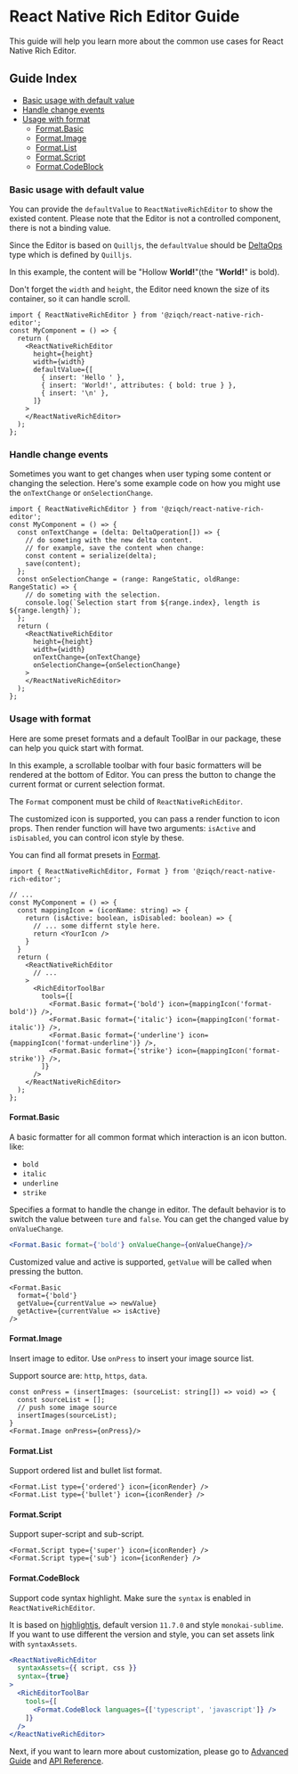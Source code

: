 # React Native Rich Editor Guide

This guide will help you learn more about the common use cases for React Native Rich Editor.

## Guide Index
- [Basic usage with default value](Guide.md#basic-usage-with-default-value)
- [Handle change events](Guide.md#handle-change-events)
- [Usage with format](Guide.md#handle-change-events)
  - [Format.Basic](Guide.md#formatbasic)
  - [Format.Image](Guide.md#formatimage)
  - [Format.List](Guide.md#formatlist)
  - [Format.Script](Guide.md#formatscript)
  - [Format.CodeBlock](Guide.md#formatcodeblock)

### Basic usage with default value

You can provide the `defaultValue` to `ReactNativeRichEditor` to show the existed content.
Please note that the Editor is not a controlled component, there is not a binding value.

Since the Editor is based on `Quilljs`, the `defaultValue` should be [DeltaOps](https://quilljs.com/docs/delta/) type which is defined by `Quilljs`.

In this example, the content will be "Hollow **World!**"(the "**World!**" is bold).

Don't forget the `width` and `height`, the Editor need known the size of its container, so it can handle scroll.


```tsx
import { ReactNativeRichEditor } from '@ziqch/react-native-rich-editor';
const MyComponent = () => {
  return (
    <ReactNativeRichEditor
      height={height}
      width={width}
      defaultValue={[
        { insert: 'Hello ' },
        { insert: 'World!', attributes: { bold: true } },
        { insert: '\n' },
      ]}
    >
    </ReactNativeRichEditor>
  );
};
```

### Handle change events

Sometimes you want to get changes when user typing some content or changing the selection.
Here's some example code on how you might use the `onTextChange` or `onSelectionChange`.

```tsx
import { ReactNativeRichEditor } from '@ziqch/react-native-rich-editor';
const MyComponent = () => {
  const onTextChange = (delta: DeltaOperation[]) => {
    // do someting with the new delta content.
    // for example, save the content when change:
    const content = serialize(delta);
    save(content);
  };
  const onSelectionChange = (range: RangeStatic, oldRange: RangeStatic) => {
    // do someting with the selection.
    console.log(`Selection start from ${range.index}, length is ${range.length}`);
  };
  return (
    <ReactNativeRichEditor
      height={height}
      width={width}
      onTextChange={onTextChange}
      onSelectionChange={onSelectionChange}
    >
    </ReactNativeRichEditor>
  );
};
```

### Usage with format

Here are some preset formats and a default ToolBar in our package, these can help you quick start with format.

In this example, a scrollable toolbar with four basic formatters will be rendered at the bottom of Editor.
You can press the button to change the current format or current selection format.

The `Format` component must be child of `ReactNativeRichEditor`.

The customized icon is supported, you can pass a render function to icon props.
Then render function will have two arguments: `isActive` and `isDisabled`, you can control icon style by these.

You can find all format presets in [Format](../src/react-native/components/format/index.ts).

```tsx
import { ReactNativeRichEditor, Format } from '@ziqch/react-native-rich-editor';

// ...
const MyComponent = () => {
  const mappingIcon = (iconName: string) => {
    return (isActive: boolean, isDisabled: boolean) => {
      // ... some differnt style here.
      return <YourIcon />
    }
  }
  return (
    <ReactNativeRichEditor
      // ...
    >
      <RichEditorToolBar
        tools={[
          <Format.Basic format={'bold'} icon={mappingIcon('format-bold')} />,
          <Format.Basic format={'italic'} icon={mappingIcon('format-italic')} />,
          <Format.Basic format={'underline'} icon={mappingIcon('format-underline')} />,
          <Format.Basic format={'strike'} icon={mappingIcon('format-strike')} />,
        ]}
      />
    </ReactNativeRichEditor>
  );
};
```

#### Format.Basic

A basic formatter for all common format which interaction is an icon button.
like:
 - `bold`
 - `italic`
 - `underline`
 - `strike`

Specifies a format to handle the change in editor.
The default behavior is to switch the value between `ture` and `false`.
You can get the changed value by `onValueChange`.

```jsx
<Format.Basic format={'bold'} onValueChange={onValueChange}/>
```

Customized value and active is supported, `getValue` will be called when pressing the button.
```tsx
<Format.Basic
  format={'bold'}
  getValue={currentValue => newValue}
  getActive={currentValue => isActive}
/>
```

#### Format.Image

Insert image to editor. Use `onPress` to insert your image source list.

Support source are: `http`, `https`, `data`.

```tsx
const onPress = (insertImages: (sourceList: string[]) => void) => {
  const sourceList = [];
  // push some image source
  insertImages(sourceList);
}
<Format.Image onPress={onPress}/>
```

#### Format.List

Support ordered list and bullet list format.

```tsx
<Format.List type={'ordered'} icon={iconRender} />
<Format.List type={'bullet'} icon={iconRender} />
```

#### Format.Script

Support super-script and sub-script.

```tsx
<Format.Script type={'super'} icon={iconRender} />
<Format.Script type={'sub'} icon={iconRender} />
```

#### Format.CodeBlock

Support code syntax highlight. Make sure the `syntax` is enabled in `ReactNativeRichEditor`.

It is based on [highlightjs](https://highlightjs.org/), default version `11.7.0` and style `monokai-sublime`.
If you want to use different the version and style, you can set assets link with `syntaxAssets`.

```jsx
<ReactNativeRichEditor
  syntaxAssets={{ script, css }}
  syntax={true}
>
  <RichEditorToolBar
    tools={[
      <Format.CodeBlock languages={['typescript', 'javascript']} />
    ]}
  />
</ReactNativeRichEditor>
```

Next, if you want to learn more about customization, please go to [Advanced Guide](./Advanced-Guide.md) and [API Reference](./API-Reference.md).

